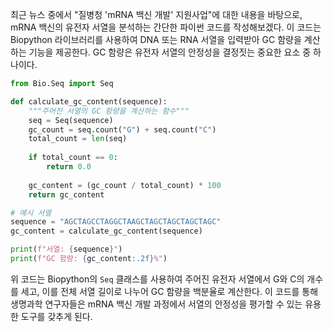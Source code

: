 최근 뉴스 중에서 "질병청 'mRNA 백신 개발' 지원사업"에 대한 내용을 바탕으로, mRNA 백신의 유전자 서열을 분석하는 간단한 파이썬 코드를 작성해보겠다. 이 코드는 Biopython 라이브러리를 사용하여 DNA 또는 RNA 서열을 입력받아 GC 함량을 계산하는 기능을 제공한다. GC 함량은 유전자 서열의 안정성을 결정짓는 중요한 요소 중 하나이다.

```python
from Bio.Seq import Seq

def calculate_gc_content(sequence):
    """주어진 서열의 GC 함량을 계산하는 함수"""
    seq = Seq(sequence)
    gc_count = seq.count("G") + seq.count("C")
    total_count = len(seq)
    
    if total_count == 0:
        return 0.0
    
    gc_content = (gc_count / total_count) * 100
    return gc_content

# 예시 서열
sequence = "AGCTAGCCTAGGCTAAGCTAGCTAGCTAGCTAGC"
gc_content = calculate_gc_content(sequence)

print(f"서열: {sequence}")
print(f"GC 함량: {gc_content:.2f}%")
```

위 코드는 Biopython의 `Seq` 클래스를 사용하여 주어진 유전자 서열에서 G와 C의 개수를 세고, 이를 전체 서열 길이로 나누어 GC 함량을 백분율로 계산한다. 이 코드를 통해 생명과학 연구자들은 mRNA 백신 개발 과정에서 서열의 안정성을 평가할 수 있는 유용한 도구를 갖추게 된다.